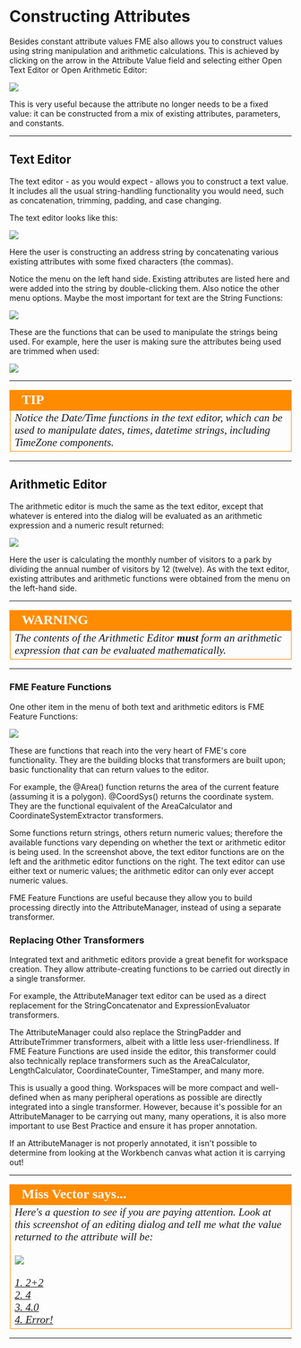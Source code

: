 # Constructing Attributes #
Besides constant attribute values FME also allows you to construct values using string manipulation and arithmetic calculations. This is achieved by clicking on the arrow in the Attribute Value field and selecting either Open Text Editor or Open Arithmetic Editor:

![](./Images/Img4.015.AttributeManagerSetMenu.png)

This is very useful because the attribute no longer needs to be a fixed value: it can be constructed from a mix of existing attributes, parameters, and constants.

---

## Text Editor ##
The text editor - as you would expect - allows you to construct a text value. It includes all the usual string-handling functionality you would need, such as concatenation, trimming, padding, and case changing.

The text editor looks like this:

![](./Images/Img4.016.AttributeManagerTextEdit.png)

Here the user is constructing an address string by concatenating various existing attributes with some fixed characters (the commas). 

Notice the menu on the left hand side. Existing attributes are listed here and were added into the string by double-clicking them. Also notice the other menu options. Maybe the most important for text are the String Functions:

![](./Images/Img4.017.AttributeManagerTextEditStrings.png)

These are the functions that can be used to manipulate the strings being used. For example, here the user is making sure the attributes being used are trimmed when used:

![](./Images/Img4.018.AttributeManagerTextTrimFunc.png)

---

<!--Tip Section--> 

<table style="border-spacing: 0px">
<tr>
<td style="vertical-align:middle;background-color:darkorange;border: 2px solid darkorange">
<i class="fa fa-info-circle fa-lg fa-pull-left fa-fw" style="color:white;padding-right: 12px;vertical-align:text-top"></i>
<span style="color:white;font-size:x-large;font-weight: bold;font-family:serif">TIP</span>
</td>
</tr>

<tr>
<td style="border: 1px solid darkorange">
<span style="font-family:serif; font-style:italic; font-size:larger">
Notice the Date/Time functions in the text editor, which can be used to manipulate dates, times, datetime strings, including TimeZone components.
</span>
</td>
</tr>
</table>

---

## Arithmetic Editor ##

The arithmetic editor is much the same as the text editor, except that whatever is entered into the dialog will be evaluated as an arithmetic expression and a numeric result returned:

![](./Images/Img4.019.AttributeManagerMathEdit.png)

Here the user is calculating the monthly number of visitors to a park by dividing the annual number of visitors by 12 (twelve). As with the text editor, existing attributes and arithmetic functions were obtained from the menu on the left-hand side.

---

<!--Warning Section--> 

<table style="border-spacing: 0px">
<tr>
<td style="vertical-align:middle;background-color:darkorange;border: 2px solid darkorange">
<i class="fa fa-exclamation-triangle fa-lg fa-pull-left fa-fw" style="color:white;padding-right: 12px;vertical-align:text-top"></i>
<span style="color:white;font-size:x-large;font-weight: bold;font-family:serif">WARNING</span>
</td>
</tr>

<tr>
<td style="border: 1px solid darkorange">
<span style="font-family:serif; font-style:italic; font-size:larger">
The contents of the Arithmetic Editor <strong>must</strong> form an arithmetic expression that can be evaluated mathematically. 
</span>
</td>
</tr>
</table>

---

### FME Feature Functions ##

One other item in the menu of both text and arithmetic editors is FME Feature Functions:

![](./Images/Img4.020.AttributeManagerFMEFunctions.png)

These are functions that reach into the very heart of FME's core functionality. They are the building blocks that transformers are built upon; basic functionality that can return values to the editor. 

For example, the @Area() function returns the area of the current feature (assuming it is a polygon). @CoordSys() returns the coordinate system. They are the functional equivalent of the AreaCalculator and CoordinateSystemExtractor transformers.

Some functions return strings, others return numeric values; therefore the available functions vary depending on whether the text or arithmetic editor is being used. In the screenshot above, the text editor functions are on the left and the arithmetic editor functions on the right. The text editor can use either text or numeric values; the arithmetic editor can only ever accept numeric values.

FME Feature Functions are useful because they allow you to build processing directly into the AttributeManager, instead of using a separate transformer.


### Replacing Other Transformers ###
Integrated text and arithmetic editors provide a great benefit for workspace creation. They allow attribute-creating functions to be carried out directly in a single transformer.

For example, the AttributeManager text editor can be used as a direct replacement for the StringConcatenator and ExpressionEvaluator transformers.

The AttributeManager could also replace the StringPadder and AttributeTrimmer transformers, albeit with a little less user-friendliness. If FME Feature Functions are used inside the editor, this transformer could also technically replace transformers such as the AreaCalculator, LengthCalculator, CoordinateCounter, TimeStamper, and many more.

This is usually a good thing. Workspaces will be more compact and well-defined when as many peripheral operations as possible are directly integrated into a single transformer. However, because it's possible for an AttributeManager to be carrying out many, many operations, it is also more important to use Best Practice and ensure it has proper annotation. 

If an AttributeManager is not properly annotated, it isn't possible to determine from looking at the Workbench canvas what action it is carrying out!

---

<!--Person X Says Section-->

<table style="border-spacing: 0px">
<tr>
<td style="vertical-align:middle;background-color:darkorange;border: 2px solid darkorange">
<i class="fa fa-quote-left fa-lg fa-pull-left fa-fw" style="color:white;padding-right: 12px;vertical-align:text-top"></i>
<span style="color:white;font-size:x-large;font-weight: bold;font-family:serif">Miss Vector says...</span>
</td>
</tr>

<tr>
<td style="border: 1px solid darkorange">
<span style="font-family:serif; font-style:italic; font-size:larger">
Here's a question to see if you are paying attention. Look at this screenshot of an editing dialog and tell me what the value returned to the attribute will be:
<br><br><img src="./Images/Img4.021.AttributeManagerMissVectorQuestion.png">
<br><br><a href="http://52.73.3.37/fmedatastreaming/Manual/QAResponse2017.fmw?chapter=5&question=3&answer=1&DestDataset_TEXTLINE=C%3A%5CFMEOutput%5CQAResponse.html">1. 2+2</a>
<br><a href="http://52.73.3.37/fmedatastreaming/Manual/QAResponse2017.fmw?chapter=5&question=3&answer=2&DestDataset_TEXTLINE=C%3A%5CFMEOutput%5CQAResponse.html">2. 4</a>
<br><a href="http://52.73.3.37/fmedatastreaming/Manual/QAResponse2017.fmw?chapter=5&question=3&answer=3&DestDataset_TEXTLINE=C%3A%5CFMEOutput%5CQAResponse.html">3. 4.0</a>
<br><a href="http://52.73.3.37/fmedatastreaming/Manual/QAResponse2017.fmw?chapter=5&question=3&answer=4&DestDataset_TEXTLINE=C%3A%5CFMEOutput%5CQAResponse.html">4. Error!</a>
</span>
</td>
</tr>
</table>

---

